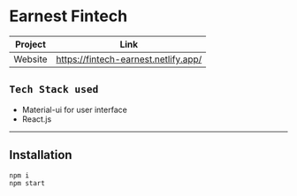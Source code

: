 # Earnest Fintech
| Project | Link |
| ------ | ------ |
| Website |  https://fintech-earnest.netlify.app/

## `Tech Stack used`

- Material-ui for user interface
- React.js
---

## Installation

```javascript
npm i
npm start
```


